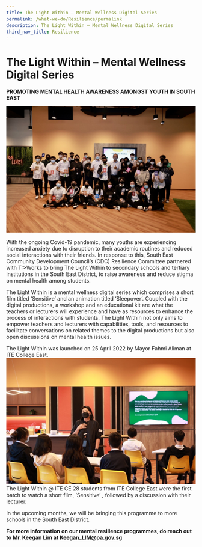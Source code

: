 ```yaml
---
title: The Light Within – Mental Wellness Digital Series
permalink: /what-we-do/Resilience/permalink
description: The Light Within – Mental Wellness Digital Series
third_nav_title: Resilience
---
```

The Light Within – Mental Wellness Digital Series
==
**PROMOTING MENTAL HEALTH AWARENESS AMONGST YOUTH IN SOUTH EAST**

![The Light Within @ ITE CE](/images/What%20We%20Do/Resilience/IMG_6774.jpg)

With the ongoing Covid-19 pandemic, many youths are experiencing increased anxiety due to disruption to their academic routines and reduced social interactions with their friends. In response to this, South East Community Development Council’s (CDC) Resilience Committee partnered with T:>Works to bring The Light Within to secondary schools and tertiary institutions in the South East District, to raise awareness and reduce stigma on mental health among students.

The Light Within is a mental wellness digital series which comprises a short film titled ‘Sensitive’ and an animation titled ‘Sleepover’. Coupled with the digital productions, a workshop and an educational kit are what the teachers or lecturers will experience and have as resources to enhance the process of interactions with students. The Light Within not only aims to empower teachers and lecturers with capabilities, tools, and resources to facilitate conversations on related themes to the digital productions but also open discussions on mental health issues.

The Light Within was launched on 25 April 2022 by Mayor Fahmi Aliman at ITE College East.
![](/images/What%20We%20Do/Resilience/IMG_6766.jpg)
The Light Within @ ITE CE
28 students from ITE College East were the first batch to watch a short film, ‘Sensitive’ , followed by a discussion with their lecturer.

In the upcoming months, we will be bringing this programme to more schools in the South East District.

**For more information on our mental resilience programmes, do reach out to Mr. Keegan Lim at [Keegan_LIM@pa.gov.sg](Keegan_LIM@pa.gov.sg)**